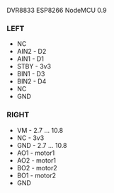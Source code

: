 DVR8833 ESP8266 NodeMCU 0.9

### LEFT

- NC
- AIN2 - D2
- AIN1 - D1
- STBY - 3v3
- BIN1 - D3
- BIN2 - D4
- NC
- GND

### RIGHT
- VM - 2.7 ... 10.8
- NC - 3v3
- GND - 2.7 ... 10.8
- AO1 - motor1
- AO2 - motor1
- BO2 - motor2
- BO1 - motor2
- GND

